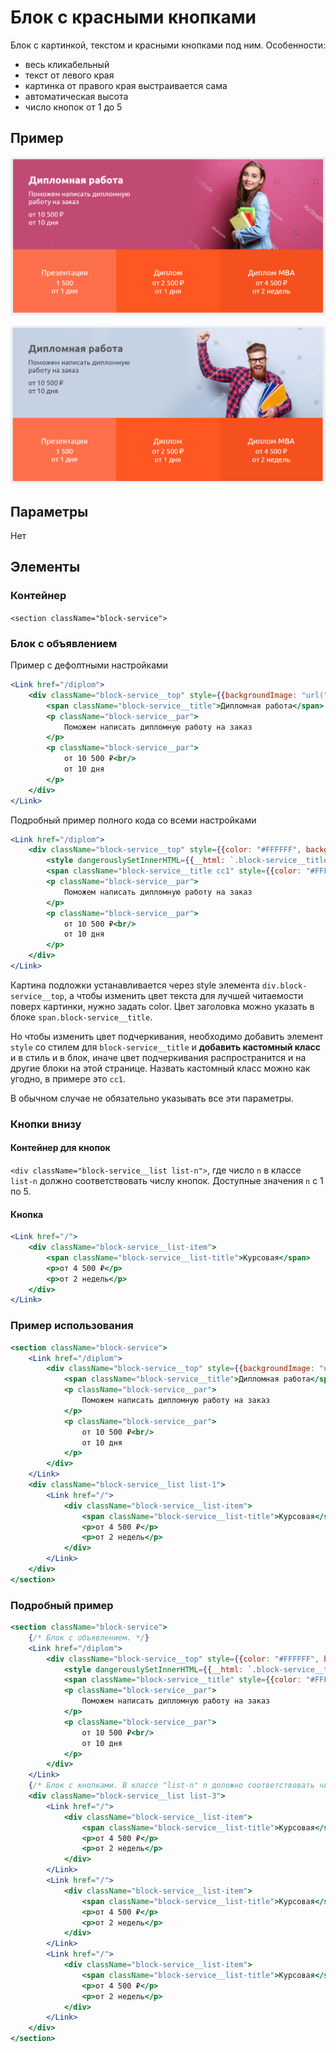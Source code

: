 # Блок с красными кнопками
Блок с картинкой, текстом и красными кнопками под ним.
Особенности:

* весь кликабельный
* текст от левого края
* картинка от правого края выстраивается сама
* автоматическая высота
* число кнопок от 1 до 5

## Пример
![блок с красными кнопками и белым текстом image](./redbtnblock1.png)

![блок с красными кнопками и серым текстом image](./redbtnblock2.png)

## Параметры
Нет

## Элементы
### Контейнер
`<section className="block-service">`
### Блок с объявлением
Пример с дефолтными настройками
```jsx harmony
<Link href="/diplom">
    <div className="block-service__top" style={{backgroundImage: "url(" + require('img/services/presentation-bg.jpg') + ")"}}>
        <span className="block-service__title">Дипломная работа</span>
        <p className="block-service__par">
            Поможем написать дипломную работу на заказ
        </p>
        <p className="block-service__par">
            от 10 500 ₽<br/>
            от 10 дня
        </p>
    </div>
</Link>
```

Подробный пример полного кода со всеми настройками 
```jsx harmony
<Link href="/diplom">
    <div className="block-service__top" style={{color: "#FFFFFF", backgroundImage: "url(" + require('img/services/course-work-bg.jpg') + ")"}}>
        <style dangerouslySetInnerHTML={{__html: `.block-service__title.cc1::after { background-color: blue; }`}}/>
        <span className="block-service__title cc1" style={{color: "#FFFFFF"}}>Дипломная работа</span>
        <p className="block-service__par">
            Поможем написать дипломную работу на заказ
        </p>
        <p className="block-service__par">
            от 10 500 ₽<br/>
            от 10 дня
        </p>
    </div>
</Link>
```
Картина подложки устанавливается через style элемента `div.block-service__top`,
а чтобы изменить цвет текста для лучшей читаемости поверх картинки, нужно задать color.
Цвет заголовка можно указать в блоке `span.block-service__title`.

Но чтобы изменить цвет подчеркивания, необходимо добавить элемент `style` со стилем для
`block-service__title` и **добавить кастомный класс** и в стиль и в блок, иначе цвет подчеркивания
распространится и на другие блоки на этой странице.
Назвать кастомный класс можно как угодно, в примере это `cc1`. 

В обычном случае не обязательно указывать все эти параметры.
 
### Кнопки внизу
#### Контейнер для кнопок
`<div className="block-service__list list-n">`,
где число `n` в классе `list-n` должно соответствовать числу кнопок.
Доступные значения `n` с 1 по 5.

#### Кнопка
```jsx harmony
<Link href="/">
    <div className="block-service__list-item">
        <span className="block-service__list-title">Курсовая</span>
        <p>от 4 500 ₽</p>
        <p>от 2 недель</p>
    </div>
</Link>
```

### Пример использования
```jsx harmony
<section className="block-service">
    <Link href="/diplom">
        <div className="block-service__top" style={{backgroundImage: "url(" + require('img/services/presentation-bg.jpg') + ")"}}>
            <span className="block-service__title">Дипломная работа</span>
            <p className="block-service__par">
                Поможем написать дипломную работу на заказ
            </p>
            <p className="block-service__par">
                от 10 500 ₽<br/>
                от 10 дня
            </p>
        </div>
    </Link>
    <div className="block-service__list list-1">
        <Link href="/">
            <div className="block-service__list-item">
                <span className="block-service__list-title">Курсовая</span>
                <p>от 4 500 ₽</p>
                <p>от 2 недель</p>
            </div>
        </Link>
    </div>
</section>
```
### Подробный пример
```jsx harmony
<section className="block-service">
    {/* Блок с объявлением. */}
    <Link href="/diplom">
        <div className="block-service__top" style={{color: "#FFFFFF", backgroundImage: "url(" + require('img/services/course-work-bg.jpg') + ")"}}>
            <style dangerouslySetInnerHTML={{__html: `.block-service__title::after { background-color: blue; }`}}/>
            <span className="block-service__title" style={{color: "#FFFFFF"}}>Дипломная работа</span>
            <p className="block-service__par">
                Поможем написать дипломную работу на заказ
            </p>
            <p className="block-service__par">
                от 10 500 ₽<br/>
                от 10 дня
            </p>
        </div>
    </Link>
    {/* Блок с кнопками. В классе "list-n" n доложно соответствовать числу кнопок. */}
    <div className="block-service__list list-3">
        <Link href="/">
            <div className="block-service__list-item">
                <span className="block-service__list-title">Курсовая</span>
                <p>от 4 500 ₽</p>
                <p>от 2 недель</p>
            </div>
        </Link>
        <Link href="/">
            <div className="block-service__list-item">
                <span className="block-service__list-title">Курсовая</span>
                <p>от 4 500 ₽</p>
                <p>от 2 недель</p>
            </div>
        </Link>
        <Link href="/">
            <div className="block-service__list-item">
                <span className="block-service__list-title">Курсовая</span>
                <p>от 4 500 ₽</p>
                <p>от 2 недель</p>
            </div>
        </Link>
    </div>
</section>
```